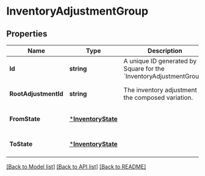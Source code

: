 # InventoryAdjustmentGroup

## Properties
Name | Type | Description | Notes
------------ | ------------- | ------------- | -------------
**Id** | **string** | A unique ID generated by Square for the &#x60;InventoryAdjustmentGroup&#x60;. | [optional] [default to null]
**RootAdjustmentId** | **string** | The inventory adjustment of the composed variation. | [optional] [default to null]
**FromState** | [***InventoryState**](InventoryState.md) |  | [optional] [default to null]
**ToState** | [***InventoryState**](InventoryState.md) |  | [optional] [default to null]

[[Back to Model list]](../README.md#documentation-for-models) [[Back to API list]](../README.md#documentation-for-api-endpoints) [[Back to README]](../README.md)

